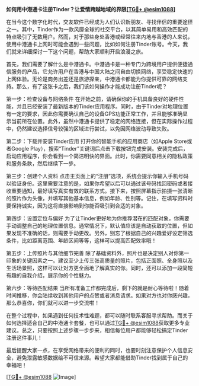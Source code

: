 **如何用中港通卡注册Tinder？让爱情跨越地域的界限[[TG💪+ @esim1088](https://t.me/s/esim1088)]**

在当今这个数字化时代，交友软件已经成为人们认识新朋友、寻找伴侣的重要途径之一。其中，Tinder作为一款风靡全球的社交平台，以其简单易用和高效匹配的特点吸引了无数用户。然而，对于那些身处香港或经常往来内地与香港的人来说，使用中港通卡上网时可能会遇到一些问题，比如如何注册Tinder账号。今天，我们就来详细探讨一下这个问题，帮助大家顺利开启浪漫之旅。

首先，我们需要了解什么是中港通卡。中港通卡是一种专门为跨境用户提供便捷通信服务的产品，它允许用户在香港与中国大陆之间自由切换网络，享受稳定快速的上网体验。无论是商务出差还是旅游探亲，中港通卡都能为你提供可靠的网络支持。那么，有了这张卡之后，我们该如何操作才能成功注册Tinder呢？

第一步：检查设备与网络条件
在开始之前，请确保你的手机具备良好的硬件性能，并且已经安装了最新版本的Tinder应用程序。同时，由于Tinder对地理位置有一定的要求，因此你需要确认自己的设备GPS功能正常工作，并且能够准确显示当前所在位置。此外，虽然中港通卡提供了稳定的网络连接，但在实际操作过程中，仍然建议选择信号较强的区域进行尝试，以免因网络波动导致失败。

第二步：下载并安装Tinder应用
打开你的智能手机的应用商店（如Apple Store或者Google Play），搜索“Tinder”关键词后点击下载按钮完成安装。安装完成后，启动应用程序，你会看到一个简洁明快的界面。此时，你需要同意相关的隐私政策和服务条款，然后继续下一步。

第三步：创建个人资料
点击主页面上的“注册”选项，系统会提示你输入手机号码以验证身份。这里需要注意的是，如果你希望以后可以通过该号码找回密码或者接收重要通知，最好填写真实有效的联系方式。接下来，按照屏幕指示拍摄一张清晰的照片作为头像，并填写其他基本信息，例如年龄、性别等。记住，在填写资料时要保持诚实，因为这将直接影响到你能否吸引到合适的对象。

第四步：设置定位与偏好
为了让Tinder更好地为你推荐潜在的匹配对象，你需要手动调整自己的地理位置信息。通常情况下，默认值应该是自动获取的位置，但如果发现不准确的话，则需要手动更改。另外，别忘了根据自己的兴趣爱好设定筛选条件，比如距离范围、年龄区间等等，这样可以提高匹配效率哦！

第五步：上传照片与其他细节完善
除了基础资料外，照片也是决定别人对你第一印象的关键因素之一。建议至少上传三张高质量的照片，包括正面照、全身照以及生活场景照，这样可以让对方更全面地了解真实的你。同时，还可以添加一段简短有趣的自我介绍，展示你的个性魅力。

第六步：等待匹配结果
当所有准备工作都完成后，剩下的就是耐心等待啦！随着时间推移，你会陆续收到其他用户的点赞或者消息请求。如果对方也对你感兴趣，那么恭喜你，你们就可以进一步交流啦！

在整个过程中，如果遇到任何技术性难题，都可以随时联系客服寻求帮助。而关于如何选择适合自己的中港通卡套餐，也可以通过[TG💪+ @esim1088](https://t.me/s/esim1088)获取更多专业建议。总之，只要按照上述步骤一步步来，相信每位用户都能够轻松搞定Tinder注册这件事儿！

最后提醒大家一点，在享受网络带来的便利的同时，也要时刻注意保护个人信息安全，避免泄露敏感数据给不可信来源。希望大家都能借助Tinder找到属于自己的幸福吧！

[[TG💪+ @esim1088](https://t.me/s/esim1088) ![Image](https://i.postimg.cc/4NQfJmqS/Snipaste-2025-05-13-00-14-12.png)]